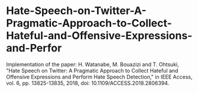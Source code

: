 # Hate-Speech-on-Twitter-A-Pragmatic-Approach-to-Collect-Hateful-and-Offensive-Expressions-and-Perfor
Implementation of the paper:
H. Watanabe, M. Bouazizi and T. Ohtsuki, "Hate Speech on Twitter: A Pragmatic Approach to Collect Hateful and Offensive Expressions and Perform Hate Speech Detection," in IEEE Access, vol. 6, pp. 13825-13835, 2018, doi: 10.1109/ACCESS.2018.2806394.
